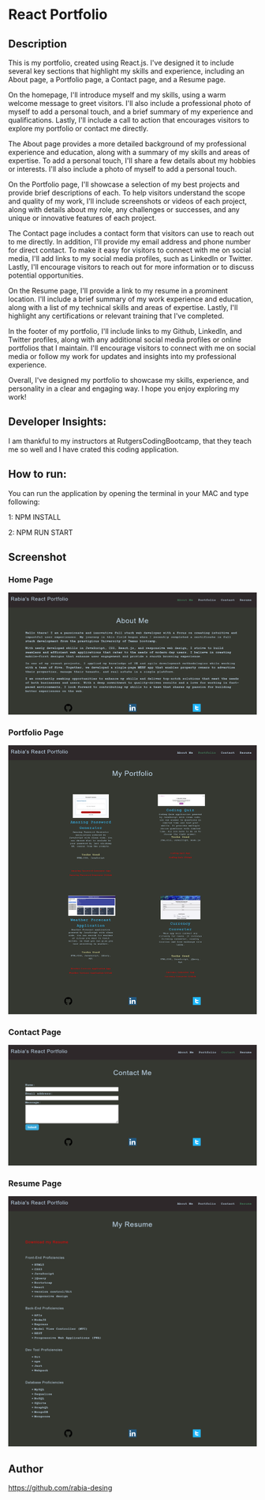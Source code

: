 # React Portfolio

## Description
This is my portfolio, created using React.js. I've designed it to include several key sections that highlight my skills and experience, including an About page, a Portfolio page, a Contact page, and a Resume page.

On the homepage, I'll introduce myself and my skills, using a warm welcome message to greet visitors. I'll also include a professional photo of myself to add a personal touch, and a brief summary of my experience and qualifications. Lastly, I'll include a call to action that encourages visitors to explore my portfolio or contact me directly.

The About page provides a more detailed background of my professional experience and education, along with a summary of my skills and areas of expertise. To add a personal touch, I'll share a few details about my hobbies or interests. I'll also include a photo of myself to add a personal touch.

On the Portfolio page, I'll showcase a selection of my best projects and provide brief descriptions of each. To help visitors understand the scope and quality of my work, I'll include screenshots or videos of each project, along with details about my role, any challenges or successes, and any unique or innovative features of each project.

The Contact page includes a contact form that visitors can use to reach out to me directly. In addition, I'll provide my email address and phone number for direct contact. To make it easy for visitors to connect with me on social media, I'll add links to my social media profiles, such as LinkedIn or Twitter. Lastly, I'll encourage visitors to reach out for more information or to discuss potential opportunities.

On the Resume page, I'll provide a link to my resume in a prominent location. I'll include a brief summary of my work experience and education, along with a list of my technical skills and areas of expertise. Lastly, I'll highlight any certifications or relevant training that I've completed.

In the footer of my portfolio, I'll include links to my Github, LinkedIn, and Twitter profiles, along with any additional social media profiles or online portfolios that I maintain. I'll encourage visitors to connect with me on social media or follow my work for updates and insights into my professional experience.

Overall, I've designed my portfolio to showcase my skills, experience, and personality in a clear and engaging way. I hope you enjoy exploring my work!

## Developer Insights:

I am thankful to my instructors at RutgersCodingBootcamp, that they teach me so well and I have crated this coding application.


## How to run:


You can run the application by opening the terminal in your MAC and type following:

1: NPM INSTALL

2: NPM RUN START

## Screenshot

### Home Page
![HomePage](/repo-ss/home.png)


### Portfolio Page
![Portfolio](./repo-ss/portfolio.png)

### Contact Page
![Contact](./repo-ss/contact.png)

### Resume Page
![Resume](./repo-ss/resume.png)

## Author
https://github.com/rabia-desing
